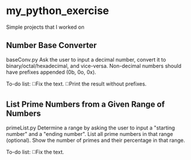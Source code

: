 # my_python_exercise

Simple projects that I worked on

## Number Base Converter

baseConv.py
Ask the user to input a decimal number, convert it to binary/octal/hexadecimal, and vice-versa.
Non-decimal numbers should have prefixes appended (0b, 0o, 0x).

To-do list:
◻️Fix the text.
◻️Print the result without prefixes.

## List Prime Numbers from a Given Range of Numbers

primeList.py
Determine a range by asking the user to input a "starting number" and a "ending number".
List all prime numbers in that range (optional).
Show the number of primes and their percentage in that range.

To-do list:
◻️Fix the text.
